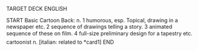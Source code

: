 TARGET DECK
ENGLISH

START
Basic
Cartoon
Back: n. 1 humorous, esp. Topical, drawing in a newspaper etc. 2 sequence of drawings telling a story. 3 animated sequence of these on film. 4 full-size preliminary design for a tapestry etc.  cartoonist n. [italian: related to *card1]
END
